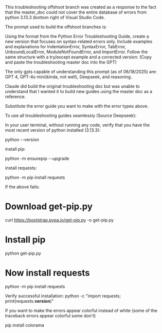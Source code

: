 This troubleshooting offshoot branch was created as a response to the fact that the master_doc could not cover the entire database of errors from python 3.13.3 (bottom right of Visual Studio Code.

The prompt used to build the offshoot branches is:

Using the format from the Python Error Troubleshooting Guide, create a new version that focuses on syntax-related errors only. 
Include examples and explanations for IndentationError, SyntaxError, TabError, UnboundLocalError, ModuleNotFoundError, and ImportError. 
Follow the same structure with a try/except example and a corrected version: (Copy and paste the troubleshooting master doc into the GPT)

The only gpts capable of understanding this prompt (as of 06/18/2025) are:
GPT 4, GPT-4o mini(kinda, not well), Deepseek, and reasoning.

Claude did build the original troubleshooting doc but was unable to understand that I wanted it to build new guides using the master doc as a reference.

Substitute the error guide you want to make with the error types above.

To use all troubleshooting guides seamlessly (Source Deepseek):

In your user terminal, without running any code, verify that you have the most recent version of python installed (3.13.3):

python --version

install pip:

python -m ensurepip --upgrade

install requests:

python -m pip install requests

If the above fails:
# Download get-pip.py
curl https://bootstrap.pypa.io/get-pip.py -o get-pip.py

# Install pip
python get-pip.py

# Now install requests
python -m pip install requests

Verify successful installation:
python -c "import requests; print(requests.__version__)"


If you want to make the errors appear colorful instead of white (some of the traceback errors appear colorful some don't)

pip install colorama
